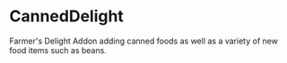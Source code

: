 # CannedDelight
Farmer's Delight Addon adding canned foods as well as a variety of new food items such as beans.
